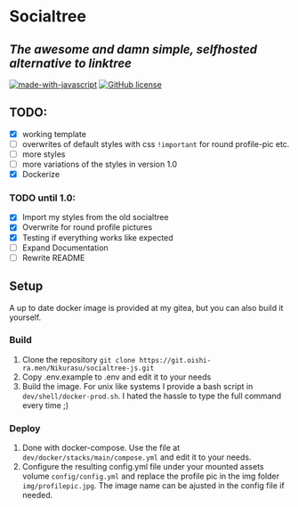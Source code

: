# Socialtree
*The awesome and damn simple, selfhosted alternative to linktree*
---
[![made-with-javascript](https://img.shields.io/badge/Made%20with-JavaScript-1f425f.svg)](https://www.javascript.com)
[![GitHub license](https://img.shields.io/github/license/Naereen/StrapDown.js.svg)](https://dev.cat-enby.club/Nikurasu/socialtree-js/raw/branch/main/LICENSE.txt)
## TODO:
- [X] working template
- [ ] overwrites of default styles with css `!important` for round profile-pic etc.
- [ ] more styles
- [ ] more variations of the styles in version 1.0
- [X] Dockerize

### TODO until 1.0:
- [X] Import my styles from the old socialtree
- [X] Overwrite for round profile pictures
- [X] Testing if everything works like expected
- [ ] Expand Documentation
- [ ] Rewrite README

## Setup
A up to date docker image is provided at my gitea, but you can also build it yourself.

### Build
1. Clone the repository `git clone https://git.oishi-ra.men/Nikurasu/socialtree-js.git`
2. Copy .env.example to .env and edit it to your needs
3. Build the image. For unix like systems I provide a bash script in `dev/shell/docker-prod.sh`. I hated the hassle to type the full command every time ;)

### Deploy
1. Done with docker-compose. Use the file at `dev/docker/stacks/main/compose.yml` and edit it to your needs.
2. Configure the resulting config.yml file under your mounted assets volume `config/config.yml` and replace the profile pic in the img folder `img/profilepic.jpg`.
   The image name can be ajusted in the config file if needed.
